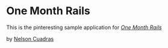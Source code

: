 # One Month Rails

This is the pinteresting sample application for 
[*One Month Rails*](htttp://onemonthrails.com)

by [Nelson Cuadras](http://nelsoncuadras.com)